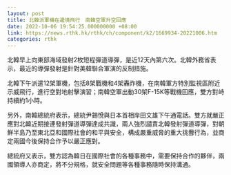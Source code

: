 ```yaml
---
layout: post
title: 北韓派軍機在邊境飛行　南韓空軍升空回應
date: 2022-10-06 19:54:25.000000000 +08:00
link: https://news.rthk.hk/rthk/ch/component/k2/1669934-20221006.htm
categories: rthk
---
```


北韓早上向東部海域發射2枚短程彈道導彈，是近12天內第六次。北韓外務省表示，最近的導彈發射是針對美韓聯合軍演的反制措施。

北韓下午派遣12架軍機，包括8架戰機和4架轟炸機，在南韓軍方特別監視區附近示威飛行，進行空對地射擊演習；南韓空軍出動30架F-15K等戰機回應，雙方對峙持續約1小時。

另外，南韓總統府表示，總統尹錫悅與日本首相岸田文雄下午通電話。雙方就嚴正應對北韓近期接連發射彈道導彈達成共識，兩人強烈譴責北韓發射彈道導彈，對朝鮮半島乃至東北亞和國際社會的和平與安全，構成嚴重威脅的重大挑釁行為，並商定兩國今後保持合作予以嚴正應對。

總統府又表示，雙方認為韓日在國際社會的各種事務中，需要保持合作的夥伴，兩國領導人亦商定，將不分規格，就安全問題等各種事務隨時保持溝通。
